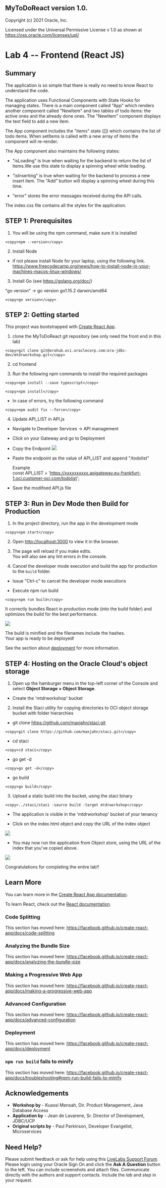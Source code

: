 ## MyToDoReact version 1.0.

Copyright (c) 2021 Oracle, Inc.

Licensed under the Universal Permissive License v 1.0 as shown at https://oss.oracle.com/licenses/upl/

# Lab 4 -- Frontend (React JS)

## **Summary**
The application is so simple that there is really no need to know React to understand the code.

The application uses Functional Components with State Hooks for managing states. There is a main component called "App" which renders another component called "NewItem" and two tables of todo items: the active ones and the already done ones. The "NewItem" component displays the text field to add a new item.

The App component includes the "items" state ([]) which contains the list of todo items. When setItems is called with a new array of items the component will re-render.

The App component also maintains the following states:

- "isLoading" is true when waiting for the backend to return the list of items.We use this state to display a spinning wheel while loading.

- "isInserting" is true when waiting for the backend to process a new insert item. The "Add" button will display a spinning wheel during this time.

- "error" stores the error messages received during the API calls.

The index.css file contains all the styles for the application.


## **STEP 1**: Prerequisites

1. You will be using the npm command, make sure it is installed

```
<copy>npm --version</copy>
```

2. Install Node

- if not please install Node for your laptop, using the following link.  
https://www.freecodecamp.org/news/how-to-install-node-in-your-machines-macos-linux-windows/

3. Install Go (see https://golang.org/doc/)

  "go version" -> go version go1.15.2 darwin/amd64

  ```
  <copy>go version</copy>
  ```

## **STEP 2**: Getting started

This project was bootstrapped with [Create React App](https://github.com/facebook/create-react-app).

1. clone the MyToDoReact git repository (we only need the front end in this lab)
```
<copy>git clone git@orahub.oci.oraclecorp.com:ora-jdbc-dev/mtdrworkshop.git</copy>
```

2. cd frontend

3. Run the following npm commands to install the required packages

```
<copy>npm install --save typescript</copy>
```
```
<copy>npm install</copy>
```
- In case of errors, try the following command
 ```
<copy>npm audit fix --force</copy>
```
4. Update API_LIST in API.js

- Navigate to Developer Services -> API management
- Click on your Gateway and go to Deployment
- Copy the Endpoint
![](images/Api-gtw-deploy.png " ")

- Paste the endpoint as the value of API_LIST and append "/todolist"

  Example  
  const API_LIST = 'https://xxxxxxxxxx.apigateway.eu-frankfurt-1.oci.customer-oci.com/todolist';

- Save the modifoed API.js file

## **STEP 3**: Run in Dev Mode then Build for Production

1. In the project directory, run the app in the development mode <br />

```
<copy>npm start</copy>
```

2. Open [http://localhost:3000](http://localhost:3000) to view it in the browser.

3. The page will reload if you make edits.<br />
   You will also see any lint errors in the console.

4. Cancel the developer mode execution and build the app for production to the `build` folder.<br />

- Issue "Ctrl-c" to cancel the developer mode executions

- Execute npm run build
```
<copy>npm run build</copy>
```
It correctly bundles React in production mode (into the build folder) and optimizes the build for the best performance.

![](images/Run-build.png " ")

The build is minified and the filenames include the hashes.<br />
Your app is ready to be deployed!

See the section about [deployment](https://facebook.github.io/create-react-app/docs/deployment) for more information.

## **STEP 4**: Hosting on the Oracle Cloud's object storage

1. Open up the hamburger menu in the top-left corner of the Console and select
**Object Storage > Object Storage**.

- Create the 'mtdrworkshop' bucket

2. Install the Staci utility for copying directories to OCI object storage
   bucket with folder hierarchies

  - git clone https://github.com/maxjahn/staci.git

  ```
  <copy>git clone https://github.com/maxjahn/staci.git</copy>
  ```

  - cd staci

  ```
  <copy>cd staci</copy>
  ```

  - go get -d

  ```
  <copy>go get -d</copy>
  ```

  - go build

  ```
  <copy>go build</copy>
  ```

3. Upload a static build into the bucket, using the staci binary

```
<copy>../staci/staci -source build -target mtdrworkshop</copy>
```

- The application is visible in the 'mtdrworkshop' bucket of your tenancy

- Click on the index.html object and copy the URL of the index object

![](images/bucket-index.png " ")

- You may now run the application from Object store, using the URL of the index that you've copied above.

![](images/MyToDo.png " ")

Congratulations for completing the entire lab!!

## **Learn More**

You can learn more in the [Create React App documentation](https://facebook.github.io/create-react-app/docs/getting-started).

To learn React, check out the [React documentation](https://reactjs.org/).

### Code Splitting

This section has moved here: https://facebook.github.io/create-react-app/docs/code-splitting

### Analyzing the Bundle Size

This section has moved here: https://facebook.github.io/create-react-app/docs/analyzing-the-bundle-size

### Making a Progressive Web App

This section has moved here: https://facebook.github.io/create-react-app/docs/making-a-progressive-web-app

### Advanced Configuration

This section has moved here: https://facebook.github.io/create-react-app/docs/advanced-configuration

### Deployment

This section has moved here: https://facebook.github.io/create-react-app/docs/deployment

### `npm run build` fails to minify

This section has moved here: https://facebook.github.io/create-react-app/docs/troubleshooting#npm-run-build-fails-to-minify

## Acknowledgements
* **Workshop by** - Kuassi Mensah, Dir. Product Management, Java Database Access
* **Application by** - Jean de Lavarene, Sr. Director of Development, JDBC/UCP
* **Original scripts by** - Paul Parkinson, Developer Evangelist, Microservices

## Need Help?
Please submit feedback or ask for help using this [LiveLabs Support Forum](https://community.oracle.com/tech/developers/categories/building-microservices-with-oracle-converged-database). Please login using your Oracle Sign On and click the **Ask A Question** button to the left.  You can include screenshots and attach files.  Communicate directly with the authors and support contacts.  Include the *lab* and *step* in your request.
